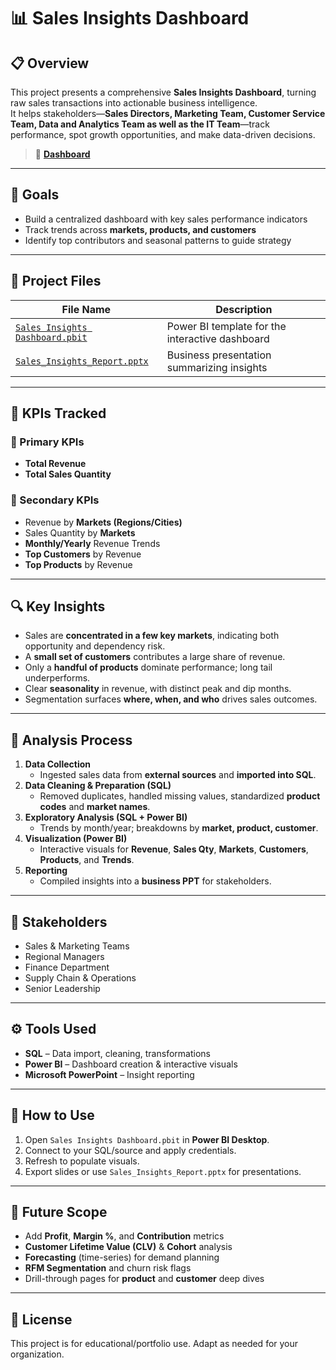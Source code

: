 # 📊 Sales Insights Dashboard

## 📋 Overview
This project presents a comprehensive **Sales Insights Dashboard**, turning raw sales transactions into actionable business intelligence.  
It helps stakeholders—**Sales Directors, Marketing Team, Customer Service Team, Data and Analytics Team as well as the IT Team**—track performance, spot growth opportunities, and make data-driven decisions.

> 🔗 **[Dashboard](https://github.com/Jahanvi06092004/Atliq-Sales-Insights/blob/main/Dashboard%20image.png)**

---

## 🎯 Goals
- Build a centralized dashboard with key sales performance indicators
- Track trends across **markets, products, and customers**
- Identify top contributors and seasonal patterns to guide strategy

---

## 📂 Project Files

| File Name | Description |
|---|---|
| [`Sales Insights Dashboard.pbit`](https://github.com/Jahanvi06092004/Atliq-Sales-Insights/blob/main/Sales%20Insights%20Dashboard.pbit) | Power BI template for the interactive dashboard |
| [`Sales_Insights_Report.pptx`](https://github.com/Jahanvi06092004/Atliq-Sales-Insights/blob/main/Buisness%20Report%20on%20Sales%20Insights.pptm) | Business presentation summarizing insights |

---

## 📌 KPIs Tracked

### 🔹 Primary KPIs
- **Total Revenue**
- **Total Sales Quantity**

### 🔸 Secondary KPIs
- Revenue by **Markets (Regions/Cities)**
- Sales Quantity by **Markets**
- **Monthly/Yearly** Revenue Trends
- **Top Customers** by Revenue
- **Top Products** by Revenue

---

## 🔍 Key Insights
- Sales are **concentrated in a few key markets**, indicating both opportunity and dependency risk.
- A **small set of customers** contributes a large share of revenue.
- Only a **handful of products** dominate performance; long tail underperforms.
- Clear **seasonality** in revenue, with distinct peak and dip months.
- Segmentation surfaces **where, when, and who** drives sales outcomes.

---

## 🧠 Analysis Process
1. **Data Collection**  
   - Ingested sales data from **external sources** and **imported into SQL**.
2. **Data Cleaning & Preparation (SQL)**  
   - Removed duplicates, handled missing values, standardized **product codes** and **market names**.
3. **Exploratory Analysis (SQL + Power BI)**  
   - Trends by month/year; breakdowns by **market, product, customer**.
4. **Visualization (Power BI)**  
   - Interactive visuals for **Revenue**, **Sales Qty**, **Markets**, **Customers**, **Products**, and **Trends**.
5. **Reporting**  
   - Compiled insights into a **business PPT** for stakeholders.

---

## 👥 Stakeholders
- Sales & Marketing Teams  
- Regional Managers  
- Finance Department  
- Supply Chain & Operations  
- Senior Leadership

---

## ⚙️ Tools Used
- **SQL** – Data import, cleaning, transformations  
- **Power BI** – Dashboard creation & interactive visuals  
- **Microsoft PowerPoint** – Insight reporting

---

## 🚀 How to Use
1. Open `Sales Insights Dashboard.pbit` in **Power BI Desktop**.  
2. Connect to your SQL/source and apply credentials.  
3. Refresh to populate visuals.  
4. Export slides or use `Sales_Insights_Report.pptx` for presentations.

---

## 🔮 Future Scope
- Add **Profit**, **Margin %**, and **Contribution** metrics  
- **Customer Lifetime Value (CLV)** & **Cohort** analysis  
- **Forecasting** (time-series) for demand planning  
- **RFM Segmentation** and churn risk flags  
- Drill-through pages for **product** and **customer** deep dives

---

## 📄 License
This project is for educational/portfolio use. Adapt as needed for your organization.
